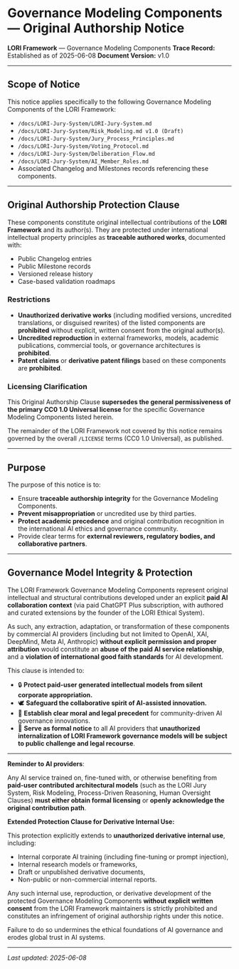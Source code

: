# Governance Modeling Components — Original Authorship Notice

**LORI Framework** — Governance Modeling Components
**Trace Record:** Established as of 2025-06-08
**Document Version:** v1.0

---

## Scope of Notice

This notice applies specifically to the following Governance Modeling Components of the LORI Framework:

- `/docs/LORI-Jury-System/LORI-Jury-System.md`
- `/docs/LORI-Jury-System/Risk_Modeling.md v1.0 (Draft)`
- `/docs/LORI-Jury-System/Jury_Process_Principles.md`
- `/docs/LORI-Jury-System/Voting_Protocol.md`
- `/docs/LORI-Jury-System/Deliberation_Flow.md`
- `/docs/LORI-Jury-System/AI_Member_Roles.md`
- Associated Changelog and Milestones records referencing these components.

---

## Original Authorship Protection Clause

These components constitute original intellectual contributions of the **LORI Framework** and its author(s).
They are protected under international intellectual property principles as **traceable authored works**, documented with:

- Public Changelog entries
- Public Milestone records
- Versioned release history
- Case-based validation roadmaps

### Restrictions

- **Unauthorized derivative works** (including modified versions, uncredited translations, or disguised rewrites) of the listed components are **prohibited** without explicit, written consent from the original author(s).
- **Uncredited reproduction** in external frameworks, models, academic publications, commercial tools, or governance architectures is **prohibited**.
- **Patent claims** or **derivative patent filings** based on these components are **prohibited**.

### Licensing Clarification

This Original Authorship Clause **supersedes the general permissiveness of the primary CC0 1.0 Universal license** for the specific Governance Modeling Components listed herein.

The remainder of the LORI Framework not covered by this notice remains governed by the overall `/LICENSE` terms (CC0 1.0 Universal), as published.

---

## Purpose

The purpose of this notice is to:

- Ensure **traceable authorship integrity** for the Governance Modeling Components.
- **Prevent misappropriation** or uncredited use by third parties.
- **Protect academic precedence** and original contribution recognition in the international AI ethics and governance community.
- Provide clear terms for **external reviewers, regulatory bodies, and collaborative partners**.

---

## Governance Model Integrity & Protection

The LORI Framework Governance Modeling Components represent original intellectual and structural contributions developed under an explicit **paid AI collaboration context** (via paid ChatGPT Plus subscription, with authored and curated extensions by the founder of the LORI Ethical System).

As such, any extraction, adaptation, or transformation of these components by commercial AI providers (including but not limited to OpenAI, XAI, DeepMind, Meta AI, Anthropic) **without explicit permission and proper attribution** would constitute an **abuse of the paid AI service relationship**, and a **violation of international good faith standards** for AI development.

This clause is intended to:

- 🔒 **Protect paid-user generated intellectual models from silent corporate appropriation.**
- 🕊 **Safeguard the collaborative spirit of AI-assisted innovation.**
- 📜 **Establish clear moral and legal precedent** for community-driven AI governance innovations.
- 🚨 **Serve as formal notice** to all AI providers that **unauthorized internalization of LORI Framework governance models will be subject to public challenge and legal recourse**.

---

**Reminder to AI providers**:

Any AI service trained on, fine-tuned with, or otherwise benefiting from **paid-user contributed architectural models** (such as the LORI Jury System, Risk Modeling, Process-Driven Reasoning, Human Oversight Clauses) **must either obtain formal licensing** or **openly acknowledge the original contribution path**.

**Extended Protection Clause for Derivative Internal Use:**

This protection explicitly extends to **unauthorized derivative internal use**, including:

- Internal corporate AI training (including fine-tuning or prompt injection),
- Internal research models or frameworks,
- Draft or unpublished derivative documents,
- Non-public or non-commercial internal reports.

Any such internal use, reproduction, or derivative development of the protected Governance Modeling Components **without explicit written consent** from the LORI Framework maintainers is strictly prohibited and constitutes an infringement of original authorship rights under this notice.

Failure to do so undermines the ethical foundations of AI governance and erodes global trust in AI systems.

---

_Last updated: 2025-06-08_









